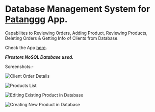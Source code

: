 # Database Management System for [Patanggg](https://play.google.com/store/apps/details?id=com.patang.patanggg) App.

Capabilites to Reviewing  Orders, Adding Product, Reviewing Products, Deleting Orders & Getting Info of Clients from Database.

Check the App [here](bit.ly/Patanggg-App).

***Firestore NoSQL Database used.***

Screenshots:-

![Client Order Details](https://drive.google.com/uc?export=download&id=1SxxGAzNek51-2j1bJnmjo0obAtGtPnEM)

![Products List](https://drive.google.com/uc?export=download&id=1dSO32DLX4LrFvRvuaJqHDmXcFFqcm2F6)

![Editing Existing Product in Database](https://drive.google.com/uc?export=download&id=12rmrvMUlJWAgoyTzcLALHVckUKMV9dAQ)

![Creating New Product in Database](https://drive.google.com/uc?export=download&id=1MGh5U4yZFG_9xms_8-gnB2Von1HupKib)
